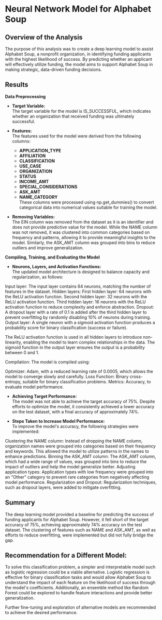 # **Neural Network Model for Alphabet Soup**

## **Overview of the Analysis**  
The purpose of this analysis was to create a deep learning model to assist Alphabet Soup, a nonprofit organization, in identifying funding applicants with the highest likelihood of success. By predicting whether an applicant will effectively utilize funding, the model aims to support Alphabet Soup in making strategic, data-driven funding decisions.

## **Results**

**Data Preprocessing**

- **Target Variable:**  
The target variable for the model is IS_SUCCESSFUL, which indicates whether an organization that received funding was ultimately successful.
- **Features:**  
The features used for the model were derived from the following columns:

  - **APPLICATION_TYPE**
  - **AFFILIATION**
  - **CLASSIFICATION**
  - **USE_CASE**
  - **ORGANIZATION**
  - **STATUS**
  - **INCOME_AMT**
  - **SPECIAL_CONSIDERATIONS**
  - **ASK_AMT**
  - **NAME_CATEGORY**  
 These columns were processed using np.get_dummies() to convert categorical data into numerical values suitable for training the model.

- **Removing Variables:**  
  The EIN column was removed from the dataset as it is an identifier and does not provide predictive value for the model. While the NAME column was not removed, it was clustered into common categories based on frequency and patterns, allowing it to provide meaningful insights to the model. Similarly, the ASK_AMT column was grouped into bins to reduce outliers and improve generalization.

**Compiling, Training, and Evaluating the Model**

- **Neurons, Layers, and Activation Functions:**  
The updated model architecture is designed to balance capacity and regularization, as follows:

Input layer:
The input layer contains 64 neurons, matching the number of features in the dataset.
Hidden layers:
First hidden layer: 64 neurons with the ReLU activation function.
Second hidden layer: 32 neurons with the ReLU activation function.
Third hidden layer: 16 neurons with the ReLU activation function to reduce complexity and enforce abstraction.
Dropout:
A dropout layer with a rate of 0.1 is added after the third hidden layer to prevent overfitting by randomly disabling 10% of neurons during training.
Output layer:
A single neuron with a sigmoid activation function produces a probability score for binary classification (success or failure).

The ReLU activation function is used in all hidden layers to introduce non-linearity, enabling the model to learn complex relationships in the data. The sigmoid function in the output layer ensures the output is a probability between 0 and 1.

Compilation:
The model is compiled using:

Optimizer: Adam, with a reduced learning rate of 0.0005, which allows the model to converge slowly and carefully.
Loss Function: Binary cross-entropy, suitable for binary classification problems.
Metrics: Accuracy, to evaluate model performance.

- **Achieving Target Performance:**  
  The model was not able to achieve the target accuracy of 75%. Despite efforts to optimize the model, it consistently achieved a lower accuracy on the test dataset, with a final accuracy of approximately 74%.

- **Steps Taken to Increase Model Performance:**  
To improve the model's accuracy, the following strategies were implemented:

Clustering the NAME column: Instead of dropping the NAME column, organization names were grouped into categories based on their frequency and keywords. This allowed the model to utilize patterns in the names to enhance predictions.
Binning the ASK_AMT column: The ASK_AMT column, which had a wide range of values, was grouped into bins to reduce the impact of outliers and help the model generalize better.
Adjusting application types: Application types with low frequency were grouped into an "Other" category to prevent rare categories from negatively affecting model performance.
Regularization and Dropout: Regularization techniques, such as dropout layers, were added to mitigate overfitting.


## **Summary**

The deep learning model provided a baseline for predicting the success of funding applicants for Alphabet Soup. However, it fell short of the target accuracy of 75%, achieving approximately 74% accuracy on the test dataset. The clustering of features such as NAME and ASK_AMT, as well as efforts to reduce overfitting, were implemented but did not fully bridge the gap.

## **Recommendation for a Different Model:**

To solve this classification problem, a simpler and interpretable model such as logistic regression could be a viable alternative. Logistic regression is effective for binary classification tasks and would allow Alphabet Soup to understand the impact of each feature on the likelihood of success through the model's coefficients. Additionally, an ensemble method like Random Forest could be explored to handle feature interactions and provide better generalization.

Further fine-tuning and exploration of alternative models are recommended to achieve the desired performance.

